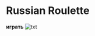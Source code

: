 # Russian Roulette

**играть** 
<img src="https://upload.wikimedia.org/wikipedia/commons/1/1a/Rosyjska_ruletka.png" alt="txt">
